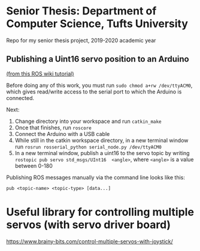 # Senior Thesis: Department of Computer Science, Tufts University
Repo for my senior thesis project, 2019-2020 academic year



## Publishing a Uint16 servo position to an Arduino 
[(from this ROS wiki tutorial)](http://wiki.ros.org/rosserial_arduino/Tutorials/Servo%20Controller "ROS Rosserial tutorial")

Before doing any of this work, you must run `sudo chmod a+rw /dev/ttyACM0`, which gives read/write access to the serial port to which the Arduino is connected.

Next:
1. Change directory into your workspace and run `catkin_make`
2. Once that finishes, run `roscore`
3. Connect the Arduino with a USB cable
4. While still in the catkin workspace directory, in a new terminal window run `rosrun rosserial_python serial_node.py /dev/ttyACM0`
5. In a new terminal window, publish a uint16 to the servo topic by writing `rostopic pub servo std_msgs/UInt16  <angle>`, where `<angle>` is a value between 0-180

Publishing ROS messages manually via the command line looks like this:

`pub <topic-name> <topic-type> [data...]`

# Useful library for controlling multiple servos (with servo driver board)

https://www.brainy-bits.com/control-multiple-servos-with-joystick/

